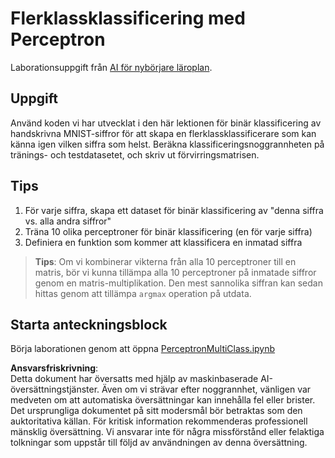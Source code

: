 # Flerklassklassificering med Perceptron

Laborationsuppgift från [AI för nybörjare läroplan](https://github.com/microsoft/ai-for-beginners).

## Uppgift

Använd koden vi har utvecklat i den här lektionen för binär klassificering av handskrivna MNIST-siffror för att skapa en flerklassklassificerare som kan känna igen vilken siffra som helst. Beräkna klassificeringsnoggrannheten på tränings- och testdatasetet, och skriv ut förvirringsmatrisen.

## Tips

1. För varje siffra, skapa ett dataset för binär klassificering av "denna siffra vs. alla andra siffror"
1. Träna 10 olika perceptroner för binär klassificering (en för varje siffra)
1. Definiera en funktion som kommer att klassificera en inmatad siffra

> **Tips**: Om vi kombinerar vikterna från alla 10 perceptroner till en matris, bör vi kunna tillämpa alla 10 perceptroner på inmatade siffror genom en matris-multiplikation. Den mest sannolika siffran kan sedan hittas genom att tillämpa `argmax` operation på utdata.

## Starta anteckningsblock

Börja laborationen genom att öppna [PerceptronMultiClass.ipynb](../../../../../../lessons/3-NeuralNetworks/03-Perceptron/lab/PerceptronMultiClass.ipynb)

**Ansvarsfriskrivning**:  
Detta dokument har översatts med hjälp av maskinbaserade AI-översättningstjänster. Även om vi strävar efter noggrannhet, vänligen var medveten om att automatiska översättningar kan innehålla fel eller brister. Det ursprungliga dokumentet på sitt modersmål bör betraktas som den auktoritativa källan. För kritisk information rekommenderas professionell mänsklig översättning. Vi ansvarar inte för några missförstånd eller felaktiga tolkningar som uppstår till följd av användningen av denna översättning.
